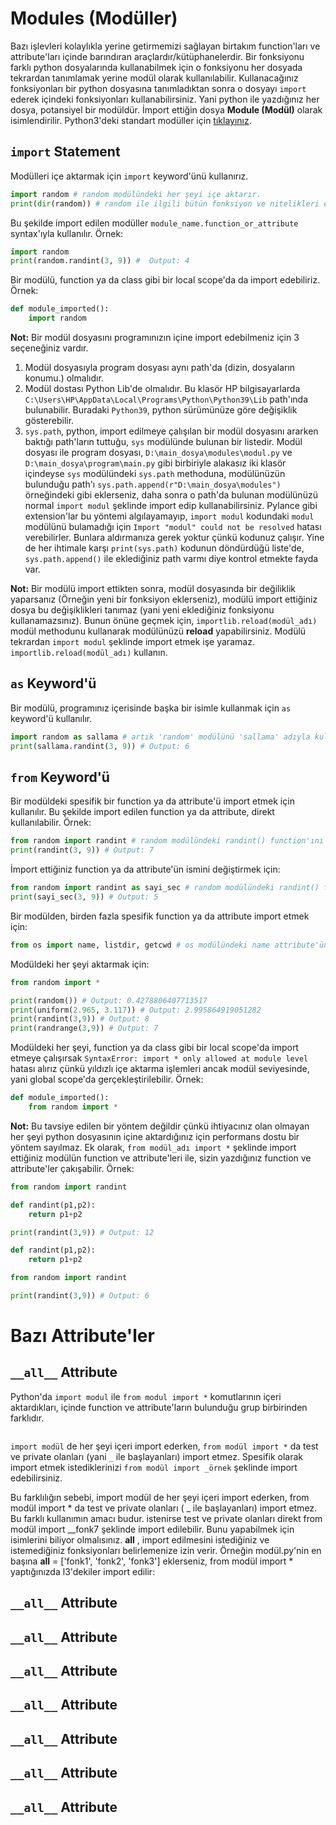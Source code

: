 # Modules (Modüller)
Bazı işlevleri kolaylıkla yerine getirmemizi sağlayan birtakım function'ları ve attribute'ları içinde barındıran araçlardır/kütüphanelerdir. Bir fonksiyonu farklı python dosyalarında kullanabilmek için o fonksiyonu her dosyada tekrardan tanımlamak yerine modül olarak kullanılabilir. Kullanacağınız fonksiyonları bir python dosyasına tanımladıktan sonra o dosyayı `import` ederek içindeki fonksiyonları kullanabilirsiniz. Yani python ile yazdığınız her dosya, potansiyel bir modüldür. İmport ettiğin dosya **Module (Modül)** olarak isimlendirilir. Python3'deki standart modüller için [tıklayınız](https://docs.python.org/3/library/).

## `import` Statement
Modülleri içe aktarmak için `import` keyword'ünü kullanırız.
```py
import random # random modülündeki her şeyi içe aktarır.
print(dir(random)) # random ile ilgili bütün fonksiyon ve nitelikleri ekrana basar.
```
Bu şekilde import edilen modüller `module_name.function_or_attribute` syntax'ıyla kullanılır. Örnek:
```py
import random
print(random.randint(3, 9)) #  Output: 4
```
Bir modülü, function ya da class gibi bir local scope'da da import edebiliriz. Örnek:
```py
def module_imported():
    import random
```
**Not:** Bir modül dosyasını programınızın içine import edebilmeniz için 3 seçeneğiniz vardır.
1. Modül dosyasıyla program dosyası aynı path'da (dizin, dosyaların konumu.) olmalıdır.
2. Modül dostası Python Lib'de olmalıdır. Bu klasör HP bilgisayarlarda `C:\Users\HP\AppData\Local\Programs\Python\Python39\Lib` path'ında bulunabilir. Buradaki `Python39`, python sürümünüze göre değişiklik gösterebilir.
3. `sys.path`, python, import edilmeye çalışılan bir modül dosyasını ararken baktığı path'ların tuttuğu, `sys` modülünde bulunan bir listedir. Modül dosyası ile program dosyası, `D:\main_dosya\modules\modul.py` ve `D:\main_dosya\program\main.py` gibi birbiriyle alakasız iki klasör içindeyse `sys` modülündeki `sys.path` methoduna, modülünüzün bulunduğu path'ı `sys.path.append(r"D:\main_dosya\modules")` örneğindeki gibi eklerseniz, daha sonra o path'da bulunan modülünüzü normal `import modul` şeklinde import edip kullanabilirsiniz. Pylance gibi extension'lar bu yöntemi algılayamayıp, `import modul` kodundaki `modul` modülünü bulamadığı için `Import "modul" could not be resolved` hatası verebilirler. Bunlara aldırmanıza gerek yoktur çünkü kodunuz çalışır. Yine de her ihtimale karşı `print(sys.path)` kodunun döndürdüğü liste'de, `sys.path.append()` ile eklediğiniz path varmı diye kontrol etmekte fayda var.

**Not:** Bir modülü import ettikten sonra, modül dosyasında bir değiliklik yaparsanız (Örneğin yeni bir fonksiyon eklerseniz), modülü import ettiğiniz dosya bu değişiklikleri tanımaz (yani yeni eklediğiniz fonksiyonu kullanamazsınız). Bunun önüne geçmek için, `importlib.reload(modül_adı)` modül methodunu kullanarak modülünüzü **reload** yapabilirsiniz. Modülü tekrardan `import modul` şeklinde import etmek işe yaramaz. `importlib.reload(modül_adı)` kullanın.

## `as` Keyword'ü
Bir modülü, programınız içerisinde başka bir isimle kullanmak için `as` keyword'ü kullanılır.
```py
import random as sallama # artık 'random' modülünü 'sallama' adıyla kullanabiliriz.
print(sallama.randint(3, 9)) # Output: 6
```

## `from` Keyword'ü
Bir modüldeki spesifik bir function ya da attribute'ü import etmek için kullanılır. Bu şekilde import edilen function ya da attribute, direkt kullanılabilir. Örnek:
```py
from random import randint # random modülündeki randint() function'ını içe aktarır.
print(randint(3, 9)) # Output: 7
```
İmport ettiğiniz function ya da attribute'ün ismini değiştirmek için:
```py
from random import randint as sayi_sec # random modülündeki randint() function'ını, 'sayi_sec' adıyla içe aktarır.
print(sayi_sec(3, 9)) # Output: 5
```
Bir modülden, birden fazla spesifik function ya da attribute import etmek için:
```py
from os import name, listdir, getcwd # os modülündeki name attribute'ünü, listdir ve getcwd function'larını içe aktarır.
```
Modüldeki her şeyi aktarmak için:
```py
from random import *

print(random()) # Output: 0.4278806407713517
print(uniform(2.965, 3.117)) # Output: 2.995864919051282
print(randint(3,9)) # Output: 8
print(randrange(3,9)) # Output: 7 
```
Modüldeki her şeyi, function ya da class gibi bir local scope'da import etmeye çalışırsak `SyntaxError: import * only allowed at module level` hatası alırız çünkü yıldızlı içe aktarma işlemleri ancak modül seviyesinde, yani global scope'da gerçekleştirilebilir. Örnek:
```py
def module_imported():
    from random import *
```
**Not:** Bu tavsiye edilen bir yöntem değildir çünkü ihtiyacınız olan olmayan her şeyi python dosyasının içine aktardığınız için performans dostu bir yöntem sayılmaz. Ek olarak, `from modül_adı import *` şeklinde import ettiğiniz modülün function ve attribute'leri ile, sizin yazdığınız function ve attribute'ler çakışabilir. Örnek:
```py
from random import randint

def randint(p1,p2):
    return p1+p2

print(randint(3,9)) # Output: 12
```
```py
def randint(p1,p2):
    return p1+p2

from random import randint

print(randint(3,9)) # Output: 6
```

# Bazı Attribute'ler

## `__all__` Attribute
Python'da `import modul` ile `from modul import *` komutlarının içeri aktardıkları, içinde function ve attribute'ların bulunduğu grup birbirinden farklıdır.
```py

```
`import modül` de her şeyi içeri import ederken, `from modül import *` da test ve private olanları (yani `_` ile başlayanları) import etmez. Spesifik olarak import etmek istediklerinizi `from modül import _örnek` şeklinde import edebilirsiniz.

Bu farklılığın sebebi, import modül de her şeyi içeri import ederken, from modül import * da test ve private olanları ( _ ile başlayanları) import etmez. Bu farklı kullanımın amacı budur. istenirse test ve private olanları direkt from modül import __fonk7 şeklinde import edilebilir. Bunu yapabilmek için isimlerini biliyor olmalısınız. __all__ , import edilmesini istediğiniz ve istemediğiniz fonksiyonları belirlemenize izin verir. Örneğin modül.py'nin en başına __all__ = ['fonk1', 'fonk2', 'fonk3'] eklerseniz, from modül import * yaptığınızda l3'dekiler import edilir:

## `__all__` Attribute


## `__all__` Attribute


## `__all__` Attribute


## `__all__` Attribute


## `__all__` Attribute


## `__all__` Attribute


## `__all__` Attribute